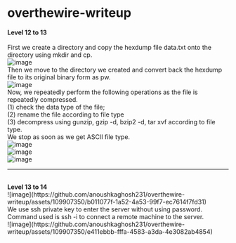 # overthewire-writeup

<b> Level 12 to 13</b><br><br>
First we create a directory and copy the hexdump file data.txt onto the directory using mkdir and cp.
<br>![image](https://github.com/anoushkaghosh231/overthewire-writeup/assets/109907350/110865e4-41d6-458e-afbc-3c232b3d2f8c)
<br> Then we move to the directory we created and convert back the hexdump file to its original binary form as pw.
<br>![image](https://github.com/anoushkaghosh231/overthewire-writeup/assets/109907350/cb223dc2-6dce-45a8-8a2b-17144020d09c)
<br> Now, we repeatedly perform the following operations as the file is repeatedly compressed.
<br> (1) check the data type of the file;
<br> (2) rename the file according to file type
<br> (3) decompress using gunzip, gzip -d, bzip2 -d, tar xvf according to file type.
<br> We stop as soon as we get ASCII file type.
<br>![image](https://github.com/anoushkaghosh231/overthewire-writeup/assets/109907350/f292ab5b-d4e4-44d7-be9c-c3a4d20ea7b3)
<br>![image](https://github.com/anoushkaghosh231/overthewire-writeup/assets/109907350/d0cff6e5-c45b-4d7e-b4d2-c724236252c7)
<br> ![image](https://github.com/anoushkaghosh231/overthewire-writeup/assets/109907350/edd64cb9-8bfd-4364-90ee-a96c468291d7)
______________________________________________________________________________________________________________
<br>
<b> Level 13 to 14 </b>
<br> ![image](https://github.com/anoushkaghosh231/overthewire-writeup/assets/109907350/b011077f-1a52-4a53-99f7-ec7614f7fd31)
<br> We use ssh private key to enter the server without using password. Command used is ssh -i to connect a remote machine to the server.
<br> ![image](https://github.com/anoushkaghosh231/overthewire-writeup/assets/109907350/e411ebbb-fffa-4583-a3da-4e3082ab4854)


